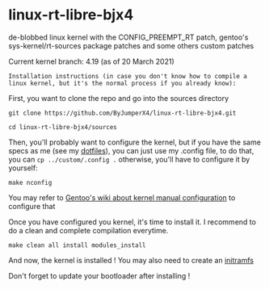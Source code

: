 # linux-rt-libre-bjx4

de-blobbed linux kernel with the CONFIG_PREEMPT_RT patch, gentoo's sys-kernel/rt-sources package patches and some others custom patches 

Current kernel branch: 4.19 (as of 20 March 2021)

`Installation instructions (in case you don't know how to compile a linux kernel, but it's the normal process if you already know):`

First, you want to clone the repo and go into the sources directory
```
git clone https://github.com/ByJumperX4/linux-rt-libre-bjx4.git

cd linux-rt-libre-bjx4/sources
```

Then, you'll probably want to configure the kernel, but if you have the same specs as me (see my [dotfiles](http://github.com/ByJumperX4/dotfiles.git)), you can just use my .config file, to do that, you can `cp ../custom/.config .` otherwise, you'll have to configure it by yourself:

```
make nconfig
```

You may refer to [Gentoo's wiki about kernel manual configuration](https://wiki.gentoo.org/wiki/Kernel/Configuration#Configuration) to configure that

Once you have configured you kernel, it's time to install it. I recommend to do a clean and complete compilation everytime.

```
make clean all install modules_install
```

And now, the kernel is installed ! You may also need to create an [initramfs](https://wiki.gentoo.org/wiki/Initramfs)

Don't forget to update your bootloader after installing !
